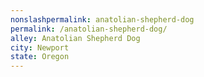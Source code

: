 ```yaml
---
﻿nonslashpermalink: anatolian-shepherd-dog
permalink: /anatolian-shepherd-dog/
alley: Anatolian Shepherd Dog
city: Newport
state: Oregon
---
```

